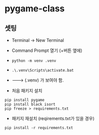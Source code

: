 # pygame-class

## 셋팅

- Terminal -> New Terminal
- Command Prompt 열기 (+버튼 옆에)
- `python -m venv .venv`
- `.\.venv\Scripts\activate.bat`
- ---> (.venv) 가 보여야 함.

- 처음 패키지 설치
```shell
pip install pygame
pip install black isort 
pip freeze > requirements.txt
```

- 패키지 재설치 (reqirements.txt가 있을 경우)
```shell
pip install -r requirements.txt
```
